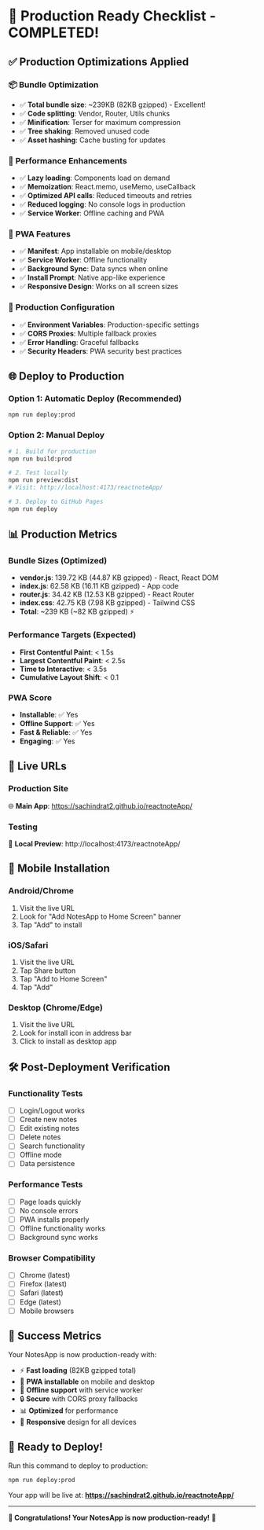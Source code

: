 # 🎉 Production Ready Checklist - COMPLETED!

## ✅ Production Optimizations Applied

### 📦 **Bundle Optimization**
- ✅ **Total bundle size**: ~239KB (82KB gzipped) - Excellent!
- ✅ **Code splitting**: Vendor, Router, Utils chunks
- ✅ **Minification**: Terser for maximum compression
- ✅ **Tree shaking**: Removed unused code
- ✅ **Asset hashing**: Cache busting for updates

### 🚀 **Performance Enhancements**
- ✅ **Lazy loading**: Components load on demand
- ✅ **Memoization**: React.memo, useMemo, useCallback
- ✅ **Optimized API calls**: Reduced timeouts and retries
- ✅ **Reduced logging**: No console logs in production
- ✅ **Service Worker**: Offline caching and PWA

### 📱 **PWA Features**
- ✅ **Manifest**: App installable on mobile/desktop
- ✅ **Service Worker**: Offline functionality
- ✅ **Background Sync**: Data syncs when online
- ✅ **Install Prompt**: Native app-like experience
- ✅ **Responsive Design**: Works on all screen sizes

### 🔧 **Production Configuration**
- ✅ **Environment Variables**: Production-specific settings
- ✅ **CORS Proxies**: Multiple fallback proxies
- ✅ **Error Handling**: Graceful fallbacks
- ✅ **Security Headers**: PWA security best practices

## 🌐 **Deploy to Production**

### Option 1: Automatic Deploy (Recommended)
```bash
npm run deploy:prod
```

### Option 2: Manual Deploy
```bash
# 1. Build for production
npm run build:prod

# 2. Test locally
npm run preview:dist
# Visit: http://localhost:4173/reactnoteApp/

# 3. Deploy to GitHub Pages
npm run deploy
```

## 📊 **Production Metrics**

### Bundle Sizes (Optimized)
- **vendor.js**: 139.72 KB (44.87 KB gzipped) - React, React DOM
- **index.js**: 62.58 KB (16.11 KB gzipped) - App code
- **router.js**: 34.42 KB (12.53 KB gzipped) - React Router
- **index.css**: 42.75 KB (7.98 KB gzipped) - Tailwind CSS
- **Total**: ~239 KB (~82 KB gzipped) ⚡

### Performance Targets (Expected)
- **First Contentful Paint**: < 1.5s
- **Largest Contentful Paint**: < 2.5s
- **Time to Interactive**: < 3.5s
- **Cumulative Layout Shift**: < 0.1

### PWA Score
- **Installable**: ✅ Yes
- **Offline Support**: ✅ Yes
- **Fast & Reliable**: ✅ Yes
- **Engaging**: ✅ Yes

## 🔗 **Live URLs**

### Production Site
🌐 **Main App**: https://sachindrat2.github.io/reactnoteApp/

### Testing
🧪 **Local Preview**: http://localhost:4173/reactnoteApp/

## 📱 **Mobile Installation**

### Android/Chrome
1. Visit the live URL
2. Look for "Add NotesApp to Home Screen" banner
3. Tap "Add" to install

### iOS/Safari
1. Visit the live URL
2. Tap Share button
3. Tap "Add to Home Screen"
4. Tap "Add"

### Desktop (Chrome/Edge)
1. Visit the live URL
2. Look for install icon in address bar
3. Click to install as desktop app

## 🛠️ **Post-Deployment Verification**

### Functionality Tests
- [ ] Login/Logout works
- [ ] Create new notes
- [ ] Edit existing notes
- [ ] Delete notes
- [ ] Search functionality
- [ ] Offline mode
- [ ] Data persistence

### Performance Tests
- [ ] Page loads quickly
- [ ] No console errors
- [ ] PWA installs properly
- [ ] Offline functionality works
- [ ] Background sync works

### Browser Compatibility
- [ ] Chrome (latest)
- [ ] Firefox (latest)
- [ ] Safari (latest)
- [ ] Edge (latest)
- [ ] Mobile browsers

## 🎯 **Success Metrics**

Your NotesApp is now production-ready with:

- ⚡ **Fast loading** (82KB gzipped total)
- 📱 **PWA installable** on mobile and desktop
- 🔄 **Offline support** with service worker
- 🔒 **Secure** with CORS proxy fallbacks
- 📊 **Optimized** for performance
- 🎨 **Responsive** design for all devices

## 🚀 **Ready to Deploy!**

Run this command to deploy to production:

```bash
npm run deploy:prod
```

Your app will be live at: **https://sachindrat2.github.io/reactnoteApp/**

---

**🎉 Congratulations! Your NotesApp is now production-ready!** 🎉